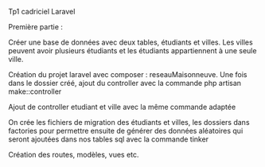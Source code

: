 Tp1 cadriciel Laravel

Première partie : 

Créer une base de données avec deux tables, étudiants et villes. Les villes peuvent avoir plusieurs étudiants et les étudiants appartiennent à une seule ville.

Création du projet laravel avec composer : reseauMaisonneuve. Une fois dans le dossier créé, ajout du controller avec la commande php artisan make::controller

Ajout de controller etudiant et ville avec la même commande adaptée

On crée les fichiers de migration des étudiants et villes, les dossiers dans factories pour permettre ensuite de générer des données aléatoires qui seront ajoutées dans nos tables sql avec la commande tinker

Création des routes, modèles, vues etc.